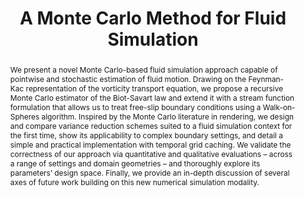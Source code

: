 ---
layout: pub
tag: research
image-dir: assets
permalink: /publications/mc-fluid
featured: false
publication-date: 11-22

short-title: MC-Fluid
title: A Monte Carlo Method for Fluid Simulation
format-title: A Monte Carlo Method for Fluid Simulation
authors:
    - name: Damien Rioux-Lavoie
      institution: McGill University
      link: https://riouxld21.github.io/research
      joint-first: True
      mgl-member: True

    - name: Ryusuke Sugimoto
      institution: University of Waterloo
      link: https://rsugimoto.net/
      joint-first: True

    - name: Tümay Özdemir
      institution: University of Waterloo
      link: 

    - name: Naoharu H. Shimada
      institution: Osaka University
      link: https://n-h-shimada.github.io/

    - name: Christopher Batty
      institution: University of Waterloo
      link: https://cs.uwaterloo.ca/~c2batty/

    - name: Derek Nowrouzezahrai
      institution: McGill University
      link: http://www.cim.mcgill.ca/~derek/
      mgl-member: True

    - name: Toshiya Hachisuka
      institution: University of Waterloo
      link: https://cs.uwaterloo.ca/~thachisu/

journal: ACM Transactions on Graphics
journal-note: SIGGRAPH Asia
location:
    city: Daegu
    country: South Korea
    continent: Asia
spotlight-note:
volume: 41
number: 6
article-no: 240
doi: 3550454.3555450
month: November
year: 2022

thumbnail: 2022-rioux-mcfluid/mcfluid-thumb.png
thumbnail-video:
teaser: 2022-rioux-mcfluid/mcfluid-teaser.png
teaser-caption: |
    We simulate two leapfrogging vortex rings (top) with a cross section visualization to illustrate the interior flow. We passively advect constant density fields toward closed mesh (middle) and triangle soup Stanford bunnies (bottom). We render all simulations with Blender’s principled volume shader.

abstract: |
    We present a novel Monte Carlo-based fluid simulation approach capable of pointwise and stochastic estimation of fluid motion. Drawing on the Feynman-Kac representation of the vorticity transport equation, we propose a recursive Monte Carlo estimator of the Biot-Savart law and extend it with a stream function formulation that allows us to treat free-slip boundary conditions using a Walk-on-Spheres algorithm. Inspired by the Monte Carlo literature in rendering, we design and compare variance reduction schemes suited to a fluid simulation context for the first time, show its applicability to complex boundary settings, and detail a simple and practical implementation with temporal grid caching. We validate the correctness of our approach via quantitative and qualitative evaluations – across a range of settings and domain geometries – and thoroughly explore its parameters’ design space. Finally, we provide an in-depth discussion of several axes of future work building on this new numerical simulation modality.

acknowledgements: 

downloads:
    published: True
    paper:
        - file: 2022-rioux-mcfluid/mcfluid.pdf
          size: 13.8MB
    arxiv:
        url:
    main:
        url: https://riouxld21.github.io/research/publication/2022-mcfluid/
    publisher:
        url: https://dl.acm.org/doi/10.1145/3550454.3555450
    supplementary:
    slides:
    videos:
    video-embed:
    code:
        published: False
        file:
        size:
        url:
    bibtex:
        file: 2022-rioux-mcfluid/mcfluid.bib
        size: 0.5KB

tex: |
    @article{riouxlavoie2022mcfluid,
        author = {Rioux-Lavoie, Damien and Sugimoto, Ryusuke and \"{O}zdemir, T\"{u}may and Shimada, Naoharu H. and 
                  Batty, Christopher and Nowrouzezahrai, Derek and Hachisuka, Toshiya},
        title = {A Monte Carlo Method for Fluid Simulation},
        journal = {ACM Transactions on Graphics},
        volume = {41},
        number = {6},
        year = {2022},
        month = dec
    }
---